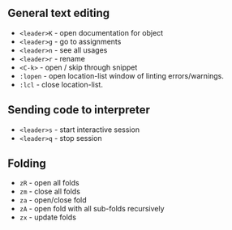 ## General text editing

- `<leader>K` - open documentation for object
- `<leader>g` - go to assignments
- `<leader>n` - see all usages
- `<leader>r` - rename
- `<C-k>` - open / skip through snippet
- `:lopen` - open location-list window of linting errors/warnings.
- `:lcl` - close location-list.

## Sending code to interpreter

- `<leader>s` - start interactive session
- `<leader>q` - stop session

## Folding

- `zR` - open all folds
- `zm` - close all folds
- `za` - open/close fold
- `zA` - open fold with all sub-folds recursively
- `zx` - update folds
